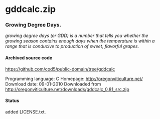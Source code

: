 # gddcalc.zip #

### Growing Degree Days. ###

*growing degree days (or GDD) is a number that tells you whether the growing season contains enough days when the temperature is within a range that is conducive to production of sweet, flavorful grapes.*

#### Archived source code ####
https://github.com/cod5/public-domain/tree/gddcalc

Programming language: C
Homepage: http://oregonviticulture.net/
Download date: 09-01-2010
Downloaded from http://oregonviticulture.net/downloads/gddcalc_0.81_src.zip

#### Status ####
added LICENSE.txt.

